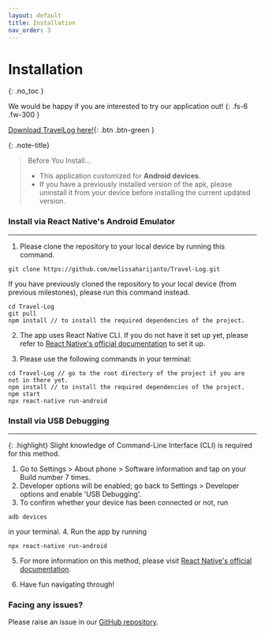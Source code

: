 ```yaml
---
layout: default
title: Installation
nav_order: 3
---
```


# Installation
{: .no_toc }

We would be happy if you are interested to try our application out!
{: .fs-6 .fw-300 }

[Download TravelLog here!](https://drive.google.com/file/d/1btqUkEVeYYCeM1tJqklh7v3JmKq8REor/view?usp=sharing){: .btn .btn-green }

{: .note-title}
> Before You Install...
>
> - This application customized for **Android devices**.
> - If you have a previously installed version of the apk, please uninstall it from your device before installing the current updated version.

### Install via React Native's Android Emulator

<hr>

1. Please clone the repository to your local device by running this command.
```
git clone https://github.com/melissaharijanto/Travel-Log.git
```
If you have previously cloned the repository to your local device (from previous milestones), please run this
command instead. 
```
cd Travel-Log
git pull
npm install // to install the required dependencies of the project.
```
2. The app uses React Native CLI. If you do not have it set up yet, please refer to <a href="https://reactnative.dev/docs/environment-setup">React Native's official documentation</a> to set it up.

3. Please use the following commands in your terminal:
```
cd Travel-Log // go to the root directory of the project if you are not in there yet.
npm install // to install the required dependencies of the project.
npm start
npx react-native run-android
```

### Install via USB Debugging

<hr>

{: .highlight}
Slight knowledge of Command-Line Interface (CLI) is required for this method.

1. Go to Settings > About phone > Software information and tap on your Build number 7 times.
2. Developer options will be enabled; go back to Settings > Developer options and enable 'USB Debugging'.
3. To confirm whether your device has been connected or not, run 
```
adb devices
```
in your terminal. 
4. Run the app by running 
```
npx react-native run-android
```
5. For more information on this method, please visit <a href="https://reactnative.dev/docs/running-on-device">React Native's official documentation</a>.

6. Have fun navigating through!

### Facing any issues?

Please raise an issue in our <a href="https://github.com/melissaharijanto/Travel-Log/issues">GitHub repository</a>.
